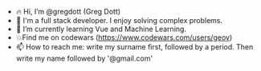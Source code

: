 - 🔥 Hi, I’m @gregdott (Greg Dott)
- 👀 I'm a full stack developer. I enjoy solving complex problems.
- 🌱 I’m currently learning Vue and Machine Learning.
- 💥Find me on codewars (https://www.codewars.com/users/geoy)
- 📫 How to reach me: write my surname first, followed by a period. Then write my name followed by '@gmail.com'



